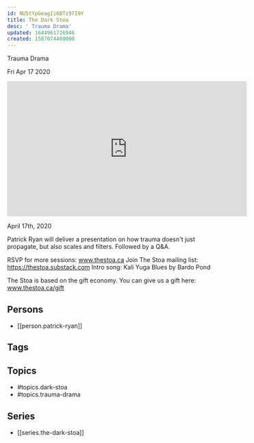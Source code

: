 ```yaml
---
id: NU5tYpGeagIi6BTz97I9Y
title: The Dark Stoa
desc: ' Trauma Drama'
updated: 1644961726946
created: 1587074400000
---
```



 Trauma Drama

Fri Apr 17 2020

<iframe width="560" height="315" src="https://www.youtube.com/embed/fjGkHO_Krso" title="The Dark Stoa: Trauma Drama w/ Patrick Ryan" frameborder="0" allow="accelerometer; autoplay; clipboard-write; encrypted-media; gyroscope; picture-in-picture" allowfullscreen ></iframe>

April 17th, 2020

Patrick Ryan will deliver a presentation on how trauma doesn't just propagate, but also scales and filters. Followed by a Q&A.

RSVP for more sessions: www.thestoa.ca
Join The Stoa mailing list: https://thestoa.substack.com
Intro song: Kali Yuga Blues by Bardo Pond

The Stoa is based on the gift economy. You can give us a gift here: www.thestoa.ca/gift

## Persons

- [[person.patrick-ryan]]

## Tags



## Topics

- #topics.dark-stoa
- #topics.trauma-drama

## Series

- [[series.the-dark-stoa]]

